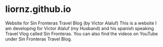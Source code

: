 # liornz.github.io
Website for Sin Fronteras Travel Blog (by Victor Alaluf)
This is a website I am developing for Victor Alaluf (my Husband) and his spanish speaking Travel Vlog called Sin Fronteras.
You can also find the videos on YouTube under Sin Fronteras Travel Blog.
